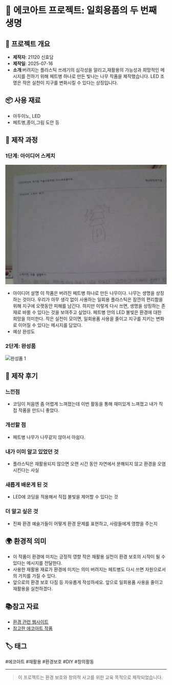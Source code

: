 # 🌱 에코아트 프로젝트: 일회용품의 두 번째 생명

## 📖 프로젝트 개요
- **제작자**: 21120 신효담
- **제작일**: 2025-07-16
- **소개**:버려지는 플라스틱 쓰레기의 심각성을 알리고,재활용의 가능성과 희망적인 메시지를 전하기 위해 페트병 하나로 만든 빛나는 나무 작품을 제작했습니다. LED 조명은 작은 실천이 지구를 변화시킬 수 있다는 상징입니다.




## 📦 사용 재료
- 아두이노, LED
- 페트병,종이,그림 도안 등


## 🔧 제작 과정


### 1단계: 아이디어 스케치
![스케치 이미지](sc.png)
- 아이디어 설명
  이 작품은 버려진 페트병 하나로 만든 나무이다. 나무는 생명을 상징하는 것이다. 우리가 아무 생각 없이 사용하는 일회용 플라스틱은 잠깐의 편리함을 위해 지구에 오랫동안 피해를 남긴다. 하지만 이렇게 다시 쓰면, 생명을 상징하는 존재로 바뀔 수 있다는 것을 보여주고 싶었다. 페트병 안의 LED 불빛은 환경에 대한 희망을 의미한다. 작은 실천이 모이면, 일회용품 사용을 줄이고 지구를 지키는 변화로 이어질 수 있다는 메시지를 담았다.
- 예상 완성도


### 2단계: 완성품
![완성품 1](img/친환경온도모니터스타일의페트병.png)


## 💭 제작 후기
### 느낀점
- 코딩이 처음엔 좀 어렵게 느껴졌는데 이번 활동을 통해 재미있게 느껴졌고 내가 직접 작품을 만드니 좋았다.


### 개선할 점
- 페트병 나무가 나무같지 않아서 아쉽다.

### 내가 이미 알고 있었던 것
- 플라스틱은 재활용되지 않으면 오랜 시간 동안 자연에서 분해되지 않고 환경을 오염시킨다는 사실

### 새롭게 배운게 된 것
- LED에 코딩을 적용해서 직접 불빛을 제어할 수 있다는 것

### 더 알고 싶은 것
- 진짜 환경 예술가들이 어떻게 환경 문제를 표현하고, 사람들에게 영향을 주는지

## 🌍 환경적 의미
- 이 작품이 환경에 미치는 긍정적 영향
  작은 재활용 실천이 환경 보호의 시작이 될 수 있다는 메시지를 전달한다.
- 사용한 재활용 재료가 환경에 미치는 의미
  버려지는 페트병도 다시 쓰면 자원으로서의 가치를 가질 수 있다.
- 앞으로의 환경 보호 다짐 등 자유롭게 작성하세요.
  앞으로 일회용품 사용을 줄이고 재활용을 실천하겠다.

## 📚참고 자료
- [환경 관련 웹사이트](링크)
- [참고한 에코아트 작품](링크)


## 🏷️ 태그
#에코아트 #재활용 #환경보호 #DIY #창의활동

---

> 이 프로젝트는 환경 보호와 창의적 사고를 위한 교육 목적으로 제작되었습니다.

